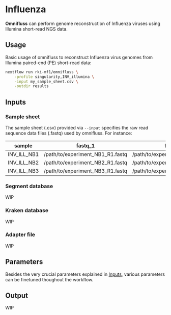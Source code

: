 # Influenza

**Omnifluss** can perform genome reconstruction of Influenza viruses using Illumina short-read NGS data.

## Usage

Basic usage of omnifluss to reconstruct Influenza virus genomes from Illumina paired-end (PE) short-read data:
```bash
nextflow run rki-mf1/omnifluss \
    -profile singularity,INV_illumina \
    -input my_sample_sheet.csv \
    -outdir results
```

## Inputs

### Sample sheet

The sample sheet (.csv) provided via `--input` specifies the raw read sequence data files (.fastq) used by omnifluss.
For instance:

| sample     |          fastq_1                 |          fastq_2                 |
|------------|----------------------------------|----------------------------------|
|INV_ILL_NB1 | /path/to/experiment_NB1_R1.fastq | /path/to/experiment_NB1_R2.fastq |
|INV_ILL_NB2 | /path/to/experiment_NB2_R1.fastq | /path/to/experiment_NB2_R2.fastq |
|INV_ILL_NB3 | /path/to/experiment_NB3_R1.fastq | /path/to/experiment_NB3_R2.fastq |

### Segment database

WIP

### Kraken database

WIP

### Adapter file

WIP

## Parameters

Besides the very crucial parameters explained in [Inputs](#inputs), various parameters can be finetuned thoughout the workflow.

## Output

WIP